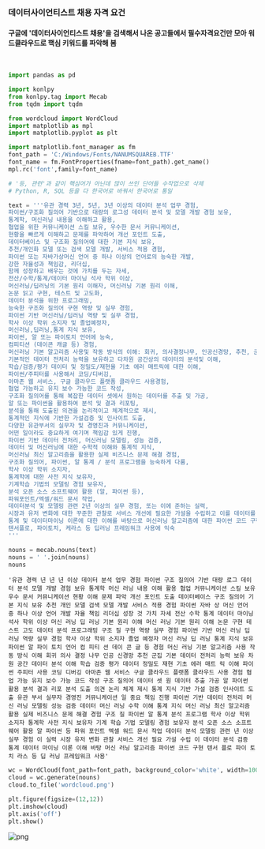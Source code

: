 ### **데이터사이언티스트 채용 자격 요건**
#### 구글에 '데이터사이언티스트 채용'을 검색해서 나온 공고들에서 필수자격요건만 모아 워드클라우드로 핵심 키워드를 파악해 봄
<br/>

```python
import pandas as pd

import konlpy
from konlpy.tag import Mecab
from tqdm import tqdm

from wordcloud import WordCloud
import matplotlib as mpl
import matplotlib.pyplot as plt

import matplotlib.font_manager as fm
font_path = 'C:/Windows/Fonts/NANUMSQUAREB.TTF'
font_name = fm.FontProperties(fname=font_path).get_name()
mpl.rc('font',family=font_name)
```


```python
# '등, 관련'과 같이 핵심어가 아닌데 많이 쓰인 단어들 수작업으로 삭제
# Python, R, SQL 등을 다 한국어로 바꿔서 한국어로 통일

text = '''유관 경력 3년, 5년, 3년 이상의 데이터 분석 업무 경험,
파이썬/구조화 질의어 기반으로 대량의 로그성 데이터 분석 및 모델 개발 경험 보유, 
통계학, 머신러닝 내용을 이해하고 활용, 
협업을 위한 커뮤니케이션 스킬 보유, 우수한 문서 커뮤니케이션, 
현황을 빠르게 이해하고 문제를 파악하여 개선 포인트 도출, 
데이터베이스 및 구조화 질의어에 대한 기본 지식 보유, 
추천/개인화 모델 또는 검색 모델 개발, 서비스 적용 경험, 
파이썬 또는 자바가상머신 언어 중 하나 이상의 언어로의 능숙한 개발, 
강한 자율성과 책임감, 리더십, 
함께 성장하고 배우는 것에 가치를 두는 자세, 
전산/수학/통계/데이터 마이닝 석사 학위 이상, 
머신러닝/딥러닝의 기본 원리 이해자, 머신러닝 기본 원리 이해, 
논문 읽고 구현, 테스트 및 고도화, 
데이터 분석을 위한 프로그래밍, 
능숙한 구조화 질의어 구현 역량 및 실무 경험, 
파이썬 기반 머신러닝/딥러닝 역량 및 실무 경험, 
학사 이상 학위 소지자 및 졸업예정자, 
머신러닝,딥러닝,통계 지식 보유, 
파이썬, 알 또는 파이토치 언어에 능숙, 
컴피티션 (데이콘 캐글 등) 경험, 
머신러닝 기본 알고리즘 사용및 작동 방식의 이해: 회귀, 의사결정나무, 인공신경망, 추천, 군집화, 
기본적인 데이터 전처리 능력을 보유하고 다차원 공간상의 데이터의 분석및 이해, 
학습/검증/평가 데이터 및 정밀도/재현율 기초 에러 매트릭에 대한 이해, 
파이썬/주피터를 사용해서 코딩/디버깅, 
아마존 웹 서비스, 구글 클라우드 플랫폼 클라우드 사용경험, 
협업 가능하고 유지 보수 가능한 코드 작성, 
구조화 질의어를 통해 복잡한 데이터 셋에서 원하는 데이터를 추출 및 가공, 
알 또는 파이썬을 활용하여 분석 및 결과 리포팅, 
분석을 통해 도출된 의견을 논리적이고 체계적으로 제시, 
통계적인 지식에 기반한 가설검증 및 인사이트 도출, 
다양한 유관부서의 실무자 및 경영진과 커뮤니케이션, 
어떤 일이라도 중요하게 여기며 책임감 있게 진행, 
파이썬 기반 데이터 전처리, 머신러닝 모델링, 성능 검증, 
데이터 및 머신러닝에 대한 수학적 이해와 통계적 지식, 
머신러닝 최신 알고리즘을 활용한 실제 비즈니스 문제 해결 경험, 
구조화 질의어, 파이썬, 알 통계 / 분석 프로그램을 능숙하게 다룸, 
학사 이상 학위 소지자, 
통계학에 대한 사전 지식 보유자, 
기계학습 기법의 모델링 경험 보유자, 
분석 오픈 소스 소프트웨어 활용 (알, 파이썬 등), 
파워포인트/엑셀/워드 문서 작업, 
데이터분석 및 모델링 관련 2년 이상의 실무 경험, 또는 이에 준하는 실력, 
시장과 유저 변화에 대한 꾸준한 관찰로 서비스 개선에 필요한 가설을 수립하고 이를 데이터를 통해 분석하고 검증, 
통계 및 데이터마이닝 이론에 대한 이해를 바탕으로 머신러닝 알고리즘에 대한 파이썬 코드 구현, 
텐서플로, 파이토치, 케라스 등 딥러닝 프레임워크 사용에 익숙
'''

nouns = mecab.nouns(text)
nouns = ' '.join(nouns)
nouns
```




    '유관 경력 년 년 년 이상 데이터 분석 업무 경험 파이썬 구조 질의어 기반 대량 로그 데이터 분석 모델 개발 경험 보유 통계학 머신 러닝 내용 이해 활용 협업 커뮤니케이션 스킬 보유 우수 문서 커뮤니케이션 현황 이해 문제 파악 개선 포인트 도출 데이터베이스 구조 질의어 기본 지식 보유 추천 개인 모델 검색 모델 개발 서비스 적용 경험 파이썬 자바 상 머신 언어 중 하나 이상 언어 개발 자율 책임 리더십 성장 것 가치 자세 전산 수학 통계 데이터 마이닝 석사 학위 이상 머신 러닝 딥 러닝 기본 원리 이해 머신 러닝 기본 원리 이해 논문 구현 테스트 고도 데이터 분석 프로그래밍 구조 질 구현 역량 실무 경험 파이썬 기반 머신 러닝 딥 러닝 역량 실무 경험 학사 이상 학위 소지자 졸업 예정자 머신 러닝 딥 러닝 통계 지식 보유 파이썬 알 파이 토치 언어 컴 피티 션 데이 콘 글 등 경험 머신 러닝 기본 알고리즘 사용 작동 방식 이해 회귀 의사 결정 나무 인공 신경망 추천 군집 기본 데이터 전처리 능력 보유 차원 공간 데이터 분석 이해 학습 검증 평가 데이터 정밀도 재현 기초 에러 매트 릭 이해 파이썬 주피터 사용 코딩 디버깅 아마존 웹 서비스 구글 클라우드 플랫폼 클라우드 사용 경험 협업 가능 유지 보수 가능 코드 작성 구조 질의어 데이터 셋 원 데이터 추출 가공 알 파이썬 활용 분석 결과 리포 분석 도출 의견 논리 체계 제시 통계 지식 기반 가설 검증 인사이트 도출 유관 부서 실무자 경영진 커뮤니케이션 일 중요 책임 진행 파이썬 기반 데이터 전처리 머신 러닝 모델링 성능 검증 데이터 머신 러닝 수학 이해 통계 지식 머신 러닝 최신 알고리즘 활용 실제 비즈니스 문제 해결 경험 구조 질 파이썬 알 통계 분석 프로그램 학사 이상 학위 소지자 통계학 사전 지식 보유자 기계 학습 기법 모델링 경험 보유자 분석 오픈 소스 소프트웨어 활용 알 파이썬 등 파워 포인트 엑셀 워드 문서 작업 데이터 분석 모델링 관련 년 이상 실무 경험 이 실력 시장 유저 변화 관찰 서비스 개선 필요 가설 수립 이 데이터 분석 검증 통계 데이터 마이닝 이론 이해 바탕 머신 러닝 알고리즘 파이썬 코드 구현 텐서 플로 파이 토치 라스 등 딥 러닝 프레임워크 사용'




```python
wc = WordCloud(font_path=font_path, background_color='white', width=1000, height=1000, max_words=200, max_font_size=200)
cloud = wc.generate(nouns)
cloud.to_file('wordcloud.png')

plt.figure(figsize=(12,12))
plt.imshow(cloud)
plt.axis('off')
plt.show()
```


    
![png](output_3_0.png)
    



```python

```
